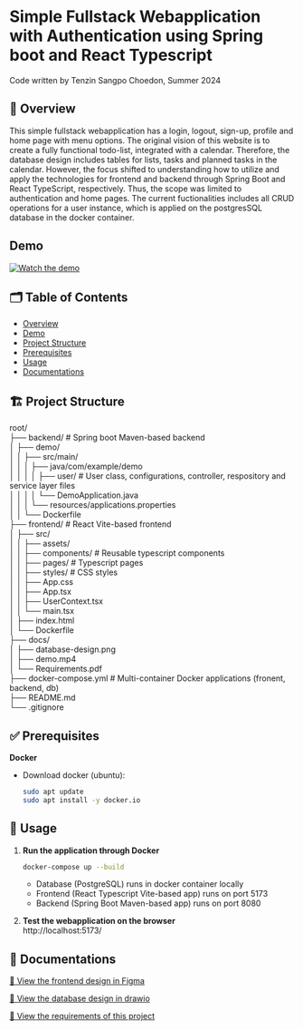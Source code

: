 # Simple Fullstack Webapplication with Authentication using Spring boot and React Typescript
Code written by Tenzin Sangpo Choedon, Summer 2024

## 📄 Overview
This simple fullstack webapplication has a login, logout, sign-up, profile and home page with menu options. The original vision of this website is to create a fully functional todo-list, integrated with a calendar. Therefore, the database design includes tables for lists, tasks and planned tasks in the calendar. However, the focus shifted to understanding how to utilize and apply the technologies for frontend and backend through Spring Boot and React TypeScript, respectively. Thus, the scope was limited to authentication and home pages. The current fuctionalities includes all CRUD operations for a user instance, which is applied on the postgresSQL database in the docker container.

## Demo

[![Watch the demo](https://img.youtube.com/vi/N-nHs1oFD2I/0.jpg)](https://www.youtube.com/watch?v=N-nHs1oFD2I)

## 🗂️ Table of Contents

- [Overview](#-overview)
- [Demo](#-demo)
- [Project Structure](#-project-structure)
- [Prerequisites](#-prerequisites)
- [Usage](#-usage)
- [Documentations](#-documentations)

## 🏗️ Project Structure

root/  
├── backend/          # Spring boot Maven-based backend  
│   ├── demo/  
│   │   ├── src/main/  
│   │   │   ├── java/com/example/demo  
│   │   │   │   ├── user/      # User class, configurations, controller, respository and service layer files  
│   │   │   │   └── DemoApplication.java  
│   │   │   └── resources/applications.properties  
│   │   └── Dockerfile    
├── frontend/                #  React Vite-based frontend  
│   ├── src/  
│   │   ├── assets/  
│   │   ├── components/      # Reusable typescript components  
│   │   ├── pages/           # Typescript pages  
│   │   ├── styles/          # CSS styles  
│   │   ├── App.css  
│   │   ├── App.tsx  
│   │   ├── UserContext.tsx  
│   │   └── main.tsx  
│   ├── index.html  
│   └── Dockerfile   
├── docs/  
│   ├── database-design.png  
│   ├── demo.mp4  
│   └── Requirements.pdf  
├── docker-compose.yml        # Multi-container Docker applications (fronent, backend, db)  
├── README.md  
└── .gitignore  

## ✅ Prerequisites

**Docker**
- Download docker (ubuntu):
  ```bash
  sudo apt update
  sudo apt install -y docker.io
  ```

## 🚀 Usage

1. **Run the application through Docker**  
   ```bash
   docker-compose up --build
   ```
   - Database (PostgreSQL) runs in docker container locally
   - Frontend (React Typescript Vite-based app) runs on port 5173
   - Backend (Spring Boot Maven-based app) runs on port 8080

<!-- 
Run the scripts in this order:

1. **Run database in Docker from root**  
   ```bash
   docker-compose up -d
   ```
2. **Run Spring Boot Maven-based backend**  
   ```bash
   cd backend/
   ./mvnw spring-boot:run
   ```
3. **Run React Vite-based Frontend**  
   ```bash
   cd frontend/
   npm run dev
   ```
-->

2. **Test the webapplication on the browser**  
   http://localhost:5173/

## 📘 Documentations
[📄 View the frontend design in Figma](https://www.figma.com/design/UNFxV34ATeXhXqA3p3tdEG/Todo-list-webapplication?node-id=1-2&p=f)

[📄 View the database design in drawio](docs/database-design.png)

[📄 View the requirements of this project](docs/Requirements.pdf)
